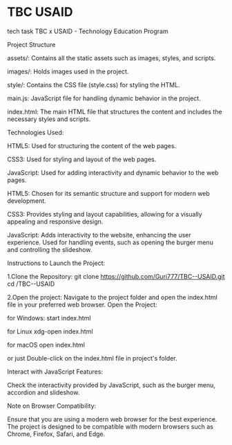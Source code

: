 # TBC  USAID
 tech task
TBC x USAID - Technology Education Program

Project Structure

assets/: Contains all the static assets such as images, styles, and scripts.

images/: Holds images used in the project.

style/: Contains the CSS file (style.css) for styling the HTML.

main.js: JavaScript file for handling dynamic behavior in the project.

index.html: The main HTML file that structures the content and includes the necessary styles and scripts.


Technologies Used:


HTML5: Used for structuring the content of the web pages.

CSS3: Used for styling and layout of the web pages.

JavaScript: Used for adding interactivity and dynamic behavior to the web pages.

HTML5: Chosen for its semantic structure and support for modern web development.

CSS3: Provides styling and layout capabilities, allowing for a visually appealing and responsive design.

JavaScript: Adds interactivity to the website, enhancing the user experience. Used for handling events, such as opening the burger menu and controlling the slideshow.


Instructions to Launch the Project:

1.Clone the Repository:
git clone   https://github.com/Guri777/TBC--USAID.git
cd /TBC--USAID

2.Open the project:
Navigate to the project folder and open the index.html file in your preferred web browser.
Open the Project:

for Windows:
start index.html

for Linux
xdg-open index.html

for macOS
open index.html

or just Double-click on the index.html file in project's folder.


Interact with JavaScript Features:

Check the interactivity provided by JavaScript, such as the burger menu, accordion and slideshow.

Note on Browser Compatibility:

Ensure that you are using a modern web browser for the best experience. The project is designed to be compatible with modern browsers such as Chrome, Firefox, Safari, and Edge.
